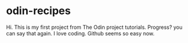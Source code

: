 # odin-recipes
Hi. This is my first project from The Odin project tutorials. Progress? you can say that again. I love coding. Github seems so easy now. 